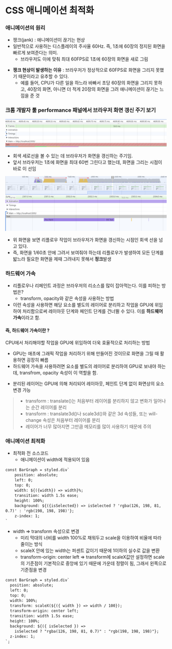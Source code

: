 # CSS 애니메이션 최적화

### 애니메이션의 원리

- 쟁크(jank) : 애니메이션이 끊기는 현상
- 일반적으로 사용하는 디스플레이의 주사율 60Hz. 즉, 1초에 60장의 정지된 화면을 빠르게 보여준다는 의미.
  - 브라우저도 이에 맞춰 최대 60FPS로 1초에 60장의 화면을 새로 그림

* **쟁크 현상이 발생하는 이유** : 브라우저가 정상적으로 60FPS로 화면을 그리지 못했기 때문이라고 유추할 수 있다.
  - 예를 들어, CPU가 다른 일을 하느라 바빠서 초당 60장의 화면을 그리지 못하고, 40장의 화면, 아니면 더 적게 20장의 화면을 그려 애니메이션이 끊기는 느낌을 준 것

### 크롬 개발자 툴 performance 패널에서 브라우저 화면 갱신 주기 보기

![](b.png)

- 회색 세로선을 볼 수 있는 데 브라우저가 화면을 갱신하는 주기임.
- 앞서 브라우저는 1초에 화면을 최대 60번 그린다고 했는데, 화면을 그리는 시점이 바로 이 선임

![](c.png)

- 위 화면을 보면 리플로우 작업이 브라우저가 화면을 갱신하는 시점인 회색 선을 넘고 있다.
- 즉, 화면을 1/60초 안에 그려서 보여줘야 하는데 리플로우가 발생하여 모든 단계를 밟느라 필요한 화면을 제때 그려내지 못해서 **정크**발생

### 하드웨어 가속

- 리플로우나 리페인트 과정은 브라우저의 리소스를 많이 잡아먹는다. 이를 피하는 방법은?
  - transform, opacity와 같은 속성을 사용하는 방법
- 이런 속성을 사용하면 해당 요소를 별도의 레이어로 분리하고 작업을 GPU에 위임하여 처리함으로써 레이아웃 단계와 페인트 단계를 건너뛸 수 있다.
  이를 **하드웨어 가속**이라고 함.

#### 즉, 하드웨어 가속이란 ?

CPU에서 처리해야할 작업을 GPU에 위임하여 더욱 효율적으로 처리하는 방법

- GPU는 애초에 그래픽 작업을 처리하기 위해 만들어진 것이므로 화면을 그릴 때 활용하면 굉장히 빠름
- 하드웨어 가속을 사용하려면 요소를 별도의 레이어로 분리하여 GPU로 보내야 하는데, transfrom, opacity 속성이 이 역할을 함.

* 분리된 레이어는 GPU에 의해 처리되어 레이아웃, 페인트 단계 없이 화면상의 요소 변경 가능

> - transform : translate()는 처음부터 레이어를 분리하지 않고 변화가 일어나는 순간 레이어를 분리
> - transform : translate3d()나 scale3d()와 같은 3d 속성들, 또는 will-change 속성은 처음부터 레이어를 분리
> - 레이어가 너무 많아지면 그만큼 메모리를 많이 사용하기 때문에 주의

### 애니메이션 최적화

- 최적화 전 소스코드
  - 애니메이션이 width에 적용되어 있음

```
const BarGraph = styled.div`
    position: absolute;
    left: 0;
    top: 0;
    width: ${({width}) => width}%;
    transition: width 1.5s ease;
    height: 100%;
    background: ${({isSelected}) => isSelected ? 'rgba(126, 198, 81, 0.7)' : 'rgb(198, 198, 198)'};
    z-index: 1;
`
```

- width => transform 속성으로 변경
  - 미리 막대의 너비를 width 100%로 채워두고 scale을 이용하여 비율에 따라 줄이는 방식
  - scaleX 안에 있는 width는 퍼센트 값이기 때문에 1이하의 실수로 값을 변환
  - transform-origin: center left => transform에 scaleX값만 설정하면 scale의 기준점이 기본적으로 중앙에 있기 때문에 가운데 정렬이 됨, 그래서 왼쪽으로 기준점을 변경

```
const BarGraph = styled.div`
  position: absolute;
  left: 0;
  top: 0;
  width: 100%;
  transform: scaleX(${({ width }) => width / 100});
  transform-origin: center left;
  transition: width 1.5s ease;
  height: 100%;
  background: ${({ isSelected }) =>
    isSelected ? "rgba(126, 198, 81, 0.7)" : "rgb(198, 198, 198)"};
  z-index: 1;
`;
```
